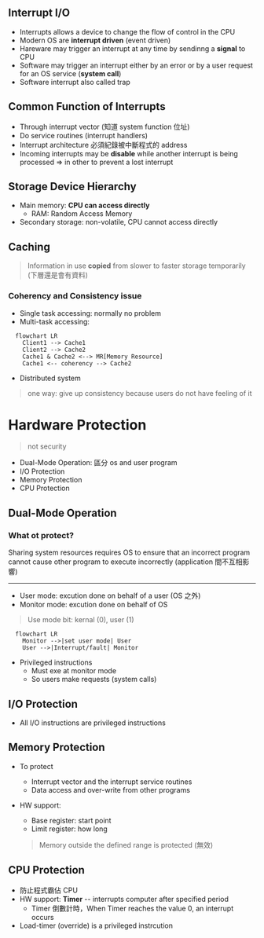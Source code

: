 ## Interrupt I/O

- Interrupts allows a device to change the flow of control in the CPU
- Modern OS are **interrupt driven** (event driven)
- Hareware may trigger an interrupt at any time by sendinng a **signal** to CPU
- Software may trigger an interrupt either by an error or by a user request for an OS service (**system call**)
- Software interrupt also called trap

## Common Function of Interrupts

- Through interrupt vector (知道 system function 位址)
- Do service routines (interrupt handlers)
- Interrupt architecture 必須紀錄被中斷程式的 address
- Incoming interrupts may be **disable** while another interrupt is being processed => in other to prevent a lost interrupt

## Storage Device Hierarchy

- Main memory: **CPU can access directly**
  - RAM: Random Access Memory
- Secondary storage: non-volatile, CPU cannot access directly

## Caching

> Information in use **copied** from slower to faster storage temporarily (下層還是會有資料)

### Coherency and Consistency issue

- Single task accessing: normally no problem
- Multi-task accessing:

```mermaid
  flowchart LR
    Client1 --> Cache1
    Client2 --> Cache2
    Cache1 & Cache2 <--> MR[Memory Resource]
    Cache1 <-- coherency --> Cache2
```

- Distributed system

> one way: give up consistency because users do not have feeling of it

# Hardware Protection

> not security

- Dual-Mode Operation: 區分 os and user program
- I/O Protection
- Memory Protection
- CPU Protection

## Dual-Mode Operation

### What ot protect?

Sharing system resources requires OS to ensure that an incorrect program cannot cause other program to execute incorrectly (application 間不互相影響)

---

- User mode: excution done on behalf of a user (OS 之外)
- Monitor mode: excution done on behalf of OS

> Use mode bit: kernal (0), user (1)

```mermaid
  flowchart LR
    Monitor -->|set user mode| User
    User -->|Interrupt/fault| Monitor
```

- Privileged instructions 
  - Must exe at monitor mode
  - So users make requests (system calls)

## I/O Protection

- All I/O instructions are privileged instructions

## Memory Protection

- To protect
  - Interrupt vector and the interrupt service routines
  - Data access and over-write from other programs
- HW support:
  - Base register: start point
  - Limit register: how long

  > Memory outside the defined range is protected (無效)

## CPU Protection

- 防止程式霸佔 CPU
- HW support: **Timer** -- interrupts computer after specified period
  - Timer 倒數計時，When Timer reaches the value 0, an interrupt occurs
- Load-timer (override) is a privileged instrcution